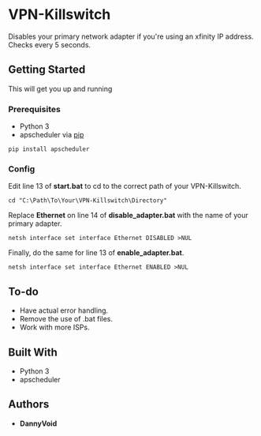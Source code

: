 # VPN-Killswitch

Disables your primary network adapter if you're using an xfinity IP address. Checks every 5 seconds.

## Getting Started

This will get you up and running

### Prerequisites

* Python 3
* apscheduler via [pip](http://pypi.python.org/pypi/pip)

```
pip install apscheduler
```

### Config

Edit line 13 of **start.bat** to cd to the correct path of your VPN-Killswitch.

```batch
cd "C:\Path\To\Your\VPN-Killswitch\Directory"
```

Replace **Ethernet** on line 14 of **disable_adapter.bat** with the name of your primary adapter.

```batch
netsh interface set interface Ethernet DISABLED >NUL
```

Finally, do the same for line 13 of **enable_adapter.bat**.

```batch
netsh interface set interface Ethernet ENABLED >NUL
```

## To-do

* Have actual error handling.
* Remove the use of .bat files.
* Work with more ISPs.

## Built With

* Python 3
* apscheduler

## Authors

* **DannyVoid**
